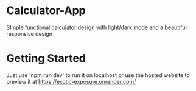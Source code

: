 # Calculator-App
 SImple functional calculator design with light/dark mode and a beautiful responsive design

# Getting Started
Just use 'npm run dev' to run it on localhost or use the hosted website to preview it at
https://exotic-exposure.onrender.com/
